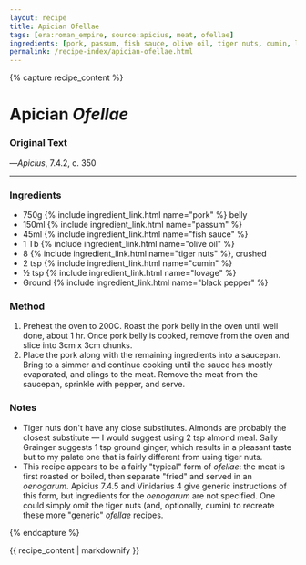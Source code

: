 ```yaml
---
layout: recipe
title: Apician Ofellae
tags: [era:roman_empire, source:apicius, meat, ofellae]
ingredients: [pork, passum, fish sauce, olive oil, tiger nuts, cumin, lovage, black pepper]
permalink: /recipe-index/apician-ofellae.html
---
```


{% capture recipe_content %}
# Apician *Ofellae*

### Original Text
<!-- TODO: Add original Latin text from Apicius 7.4.2 -->

<!-- TODO: Add English translation -->

—*Apicius*, 7.4.2, c. 350

___

<!-- TODO: Add description paragraph about this specific style of ofellae -->

### Ingredients
- 750g {% include ingredient_link.html name="pork" %} belly
- 150ml {% include ingredient_link.html name="passum" %}
- 45ml {% include ingredient_link.html name="fish sauce" %}
- 1 Tb {% include ingredient_link.html name="olive oil" %}
- 8 {% include ingredient_link.html name="tiger nuts" %}, crushed
- 2 tsp {% include ingredient_link.html name="cumin" %}
- ½ tsp {% include ingredient_link.html name="lovage" %}
- Ground {% include ingredient_link.html name="black pepper" %}

### Method
1. Preheat the oven to 200C. Roast the pork belly in the oven until well done, about 1 hr. Once pork belly is cooked, remove from the oven and slice into 3cm x 3cm chunks.
2. Place the pork along with the remaining ingredients into a saucepan. Bring to a simmer and continue cooking until the sauce has mostly evaporated, and clings to the meat. Remove the meat from the saucepan, sprinkle with pepper, and serve.

### Notes
- Tiger nuts don't have any close substitutes. Almonds are probably the closest substitute — I would suggest using 2 tsp almond meal. Sally Grainger suggests 1 tsp ground ginger, which results in a pleasant taste but to my palate one that is fairly different from using tiger nuts.
- This recipe appears to be a fairly "typical" form of *ofellae*: the meat is first roasted or boiled, then separate "fried" and served in an *oenogarum*. Apicius 7.4.5 and Vinidarius 4 give generic instructions of this form, but ingredients for the *oenogarum* are not specified. One could simply omit the tiger nuts (and, optionally, cumin) to recreate these more "generic" *ofellae* recipes.

{% endcapture %}

{{ recipe_content | markdownify }} 